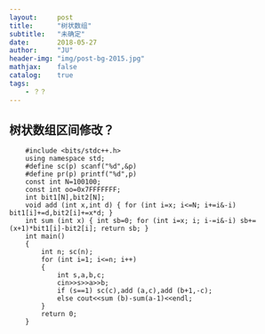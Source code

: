 ```yaml
---
layout:     post
title:      "树状数组"
subtitle:   "未确定"
date:       2018-05-27
author:     "JU"
header-img: "img/post-bg-2015.jpg"
mathjax:    false
catalog:    true
tags:
    - ？？
---
```


## 树状数组区间修改？

        #include <bits/stdc++.h>
        using namespace std;
        #define sc(p) scanf("%d",&p)
        #define pr(p) printf("%d",p)
        const int N=100100;
        const int oo=0x7FFFFFFF;
        int bit1[N],bit2[N];
        void add (int x,int d) { for (int i=x; i<=N; i+=i&-i) bit1[i]+=d,bit2[i]+=x*d; }
        int sum (int x) { int sb=0; for (int i=x; i; i-=i&-i) sb+=(x+1)*bit1[i]-bit2[i]; return sb; }
        int main()
        {
            int n; sc(n);
            for (int i=1; i<=n; i++)
            {
                int s,a,b,c;
                cin>>s>>a>>b;
                if (s==1) sc(c),add (a,c),add (b+1,-c);
                else cout<<sum (b)-sum(a-1)<<endl;
            }
            return 0;
        }

